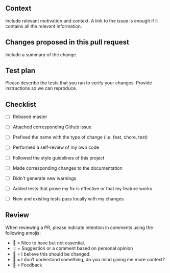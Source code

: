 ## Context

Include relevant motivation and context. A link to the issue is enough if it contains all the relevant 
information.


## Changes proposed in this pull request

Include a summary of the change.


## Test plan

Please describe the tests that you ran to verify your changes. Provide instructions so we can 
reproduce.


## Checklist

- [ ] Rebased master
- [ ] Attached corresponding Github issue
- [ ] Prefixed the name with the type of change (i.e. feat, chore, test)
- [ ] Performed a self-review of my own code
- [ ] Followed the style guidelines of this project
- [ ] Made corresponding changes to the documentation
- [ ] Didn't generate new warnings
- [ ] Added tests that prove my fix is effective or that my feature works
- [ ] New and existing tests pass locally with my changes


## Review

When reviewing a PR, please indicate intention in comments using the following emojis:
* :cake: = Nice to have but not essential.
* :bulb: = Suggestion or a comment based on personal opinion
* :hammer: = I believe this should be changed.
* :thinking: = I don’t understand something, do you mind giving me more context?
* :rocket: = Feedback
